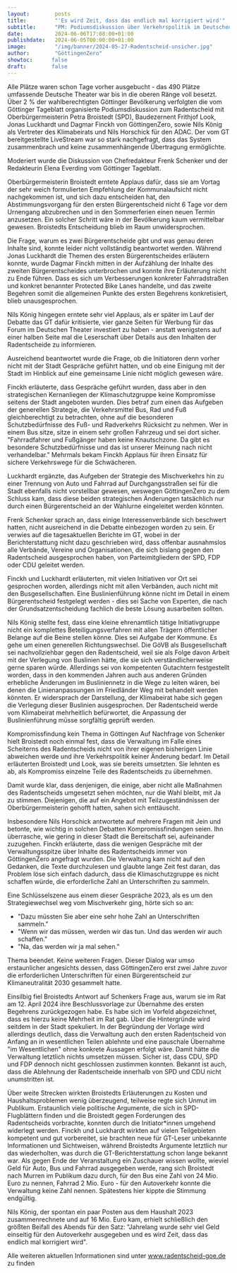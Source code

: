 ```yaml
---
layout:        posts
title:         "'Es wird Zeit, dass das endlich mal korrigiert wird'"
subtitle:      "PM: Podiumsdiskussion über Verkehrspolitik im Deutschen Theater"
date:          2024-06-06T17:08:00+01:00
publishdate:   2024-06-05T00:00:00+01:00
image:         "/img/banner/2024-05-27-Radentscheid-unsicher.jpg"
author:        "GöttingenZero"
showtoc:      false
draft:        false
---
```


Alle Plätze waren schon Tage vorher ausgebucht - das 490 Plätze umfassende Deutsche
Theater war bis in die oberen Ränge voll besetzt. Über 2 % der wahlberechtigten
Göttinger Bevölkerung verfolgten die vom Göttinger Tageblatt organisierte
Podiumsdiskussion zum Radentscheid mit Oberbürgermeisterin Petra Broistedt (SPD),
Baudezernent Frithjof Look, Jonas Luckhardt und Dagmar Finckh von GöttingenZero,
sowie Nils König als Vertreter des Klimabeirats und Nils Horschick für den ADAC. Der vom
GT bereitgestellte LiveStream war so stark nachgefragt, dass das System zusammenbrach
und keine zusammenhängende Übertragung ermöglichte.

Moderiert wurde die Diskussion von Chefredakteur Frenk Schenker und der Redakteurin
Elena Everding vom Göttinger Tageblatt.

Oberbürgermeisterin Broistedt erntete Applaus dafür, dass sie am Vortag der sehr weich
formulierten Empfehlung der Kommunalaufsicht nicht nachgekommen ist, und sich dazu
entscheiden hat, den Abstimmungsvorgang für den ersten Bürgerentscheid nicht 6 Tage
vor dem Urnengang abzubrechen und in den Sommerferien einen neuen Termin
anzusetzen. Ein solcher Schritt wäre in der Bevölkerung kaum vermittelbar gewesen.
Broistedts Entscheidung blieb im Raum unwidersprochen.

Die Frage, warum es zwei Bürgerentscheide gibt und was genau deren Inhalte sind,
konnte leider nicht vollständig beantwortet werden. Während Jonas Luckhardt die
Themen des ersten Bürgerentscheides erläutern konnte, wurde Dagmar Finckh mitten in
der Aufzählung der Inhalte des zweiten Bürgerentscheides unterbrochen und konnte ihre
Erläuterung nicht zu Ende führen. Dass es sich um Verbesserungen konkreter
Fahrradstraßen und konkret benannter Protected Bike Lanes handelte, und das zweite
Begehren somit die allgemeinen Punkte des ersten Begehrens konkretisiert, blieb
unausgesprochen.

Nils König hingegen erntete sehr viel Applaus, als er später im Lauf der Debatte das GT
dafür kritisierte, vier ganze Seiten für Werbung für das Forum im Deutschen Theater
investiert zu haben - anstatt wenigstens auf einer halben Seite mal die Leserschaft über
Details aus den Inhalten der Radentscheide zu informieren.

Ausreichend beantwortet wurde die Frage, ob die Initiatoren denn vorher nicht mit der
Stadt Gespräche geführt hatten, und ob eine Einigung mit der Stadt im Hinblick auf eine
gemeinsame Linie nicht möglich gewesen wäre.

Finckh erläuterte, dass Gespräche geführt wurden, dass aber in den strategischen
Kernanliegen der Klimaschutzgruppe keine Kompromisse seitens der Stadt angeboten
wurden. Dies betraf zum einen das Aufgeben der generellen Strategie, die Verkehrsmittel
Bus, Rad und Fuß gleichberechtigt zu betrachten, ohne auf die besonderen
Schutzbedürfnisse des Fuß- und Radverkehrs Rücksicht zu nehmen. Wer in einem Bus
sitze, sitze in einem sehr großen Fahrzeug und sei dort sicher. "Fahrradfahrer und
Fußgänger haben keine Knautschzone. Da gibt es besondere Schutzbedürfnisse und das
ist unserer Meinung nach nicht verhandelbar." Mehrmals bekam Finckh Applaus für ihren
Einsatz für sichere Verkehrswege für die Schwächeren.

Luckhardt ergänzte, das Aufgeben der Strategie des Mischverkehrs hin zu einer Trennung
von Auto und Fahrrad auf Durchgangsstraßen sei für die Stadt ebenfalls nicht vorstellbar
gewesen, weswegen GöttingenZero zu dem Schluss kam, dass diese beiden strategischen
Änderungen tatsächlich nur durch einen Bürgerentscheid an der Wahlurne eingeleitet
werden könnten.

Frenk Schenker sprach an, dass einige Interessenverbände sich beschwert hatten, nicht
ausreichend in die Debatte einbezogen worden zu sein. Er verwies auf die tagesaktuellen
Berichte im GT, wobei in der Berichterstattung nicht dazu geschrieben wird, dass offenbar
ausnahmslos alle Verbände, Vereine und Organisationen, die sich bislang gegen den
Radentscheid ausgesprochen haben, von Parteimitgliedern der SPD, FDP oder CDU
geleitet werden.

Finckh und Luckhardt erläuterten, mit vielen Initiativen vor Ort sei gesprochen worden,
allerdings nicht mit allen Verbänden, auch nicht mit den Busgesellschaften. Eine
Buslinienführung könne nicht im Detail in einem Bürgerentscheid festgelegt werden - dies
sei Sache von Experten, die nach der Grundsatzentscheidung fachlich die beste Lösung
ausarbeiten sollten.

Nils König stellte fest, dass eine kleine ehrenamtlich tätige Initiativgruppe nicht ein
komplettes Beteiligungsverfahren mit allen Trägern öffentlicher Belange auf die Beine
stellen könne. Dies sei Aufgabe der Kommune. Es gehe um einen generellen
Richtungswechsel. Die GöVB als Busgesellschaft sei nachvollziehbar gegen den
Radentscheid, weil sie als Folge davon Arbeit mit der Verlegung von Buslinien hätte, die
sie sich verständlicherweise gerne sparen würde. Allerdings sei von kompetenten
Gutachtern festgestellt worden, dass in den kommenden Jahren auch aus anderen
Gründen erhebliche Änderungen im Busliniennetz in die Wege zu leiten wären, bei denen
die Linienanpassungen im Friedländer Weg mit behandelt werden könnten. Er
widersprach der Darstellung, der Klimabeirat habe sich gegen die Verlegung dieser
Buslinien ausgesprochen. Der Radentscheid werde vom Klimabeirat mehrheitlich
befürwortet, die Anpassung der Buslinienführung müsse sorgfältig geprüft werden.

Kompromissfindung kein Thema in Göttingen
Auf Nachfrage von Schenker hielt Broistedt noch einmal fest, dass die Verwaltung im Falle
eines Scheiterns des Radentscheids nicht von ihrer eigenen bisherigen Linie abweichen
werde und ihre Verkehrspolitik keiner Änderung bedarf. Im Detail erläuterten Broistedt
und Look, was sie bereits umsetzten. Sie lehnten es ab, als Kompromiss einzelne Teile des
Radentscheids zu übernehmen.

Damit wurde klar, dass denjenigen, die einige, aber nicht alle Maßnahmen des
Radentscheids umgesetzt sehen möchten, nur die Wahl bleibt, mit Ja zu stimmen.
Diejenigen, die auf ein Angebot mit Teilzugeständnissen der Oberbürgermeisterin gehofft
hatten, sahen sich enttäuscht.

Insbesondere Nils Horschick antwortete auf mehrere Fragen mit Jein und betonte, wie
wichtig in solchen Debatten Kompromissfindungen seien. Ihn überrasche, wie gering in
dieser Stadt die Bereitschaft sei, aufeinander zuzugehen. Finckh erläuterte, dass die
wenigen Gespräche mit der Verwaltungsspitze über Inhalte des Radentscheids immer
von GöttingenZero angefragt wurden. Die Verwaltung kam nicht auf den Gedanken, die
Texte durchzulesen und glaubte lange Zeit fest daran, das Problem löse sich einfach
dadurch, dass die Klimaschutzgruppe es nicht schaffen würde, die erforderliche Zahl an
Unterschriften zu sammeln.

Eine Schlüsselszene aus einem dieser Gespräche 2023, als es um den Strategiewechsel
weg vom Mischverkehr ging, hörte sich so an:
- "Dazu müssten Sie aber eine sehr hohe Zahl an Unterschriften sammeln."
- "Wenn wir das müssen, werden wir das tun. Und das werden wir auch schaffen."
- "Na, das werden wir ja mal sehen."

Thema beendet. Keine weiteren Fragen. Dieser Dialog war umso erstaunlicher angesichts
dessen, dass GöttingenZero erst zwei Jahre zuvor die erforderlichen Unterschriften für
einen Bürgerentscheid zur Klimaneutralität 2030 gesammelt hatte.

Einsilbig fiel Broistedts Antwort auf Schenkers Frage aus, warum sie im Rat am 12. April
2024 ihre Beschlussvorlage zur Übernahme des ersten Begehrens zurückgezogen habe. Es
habe sich im Vorfeld abgezeichnet, dass es hierzu keine Mehrheit im Rat gab.
Über die Hintergründe wird seitdem in der Stadt spekuliert. In der Begründung der
Vorlage wird allerdings deutlich, dass die Verwaltung auch den ersten Radentscheid von
Anfang an in wesentlichen Teilen ablehnte und eine pauschale Übernahme "im
Wesentlichen" ohne konkrete Aussagen erfolgt wäre. Damit hätte die Verwaltung
letztlich nichts umsetzen müssen. Sicher ist, dass CDU, SPD und FDP dennoch nicht
geschlossen zustimmen konnten. Bekannt ist auch, dass die Ablehnung der
Radentscheide innerhalb von SPD und CDU nicht unumstritten ist.

Über weite Strecken wirkten Broistedts Erläuterungen zu Kosten und
Haushaltsproblemen wenig überzeugend, teilweise regte sich Unmut im Publikum.
Erstaunlich viele politische Argumente, die sich in SPD-Flugblättern finden und die
Broistedt gegen Forderungen des Radentscheids vorbrachte, konnten durch die
Initiator*innen umgehend widerlegt werden. Finckh und Luckhardt wirkten auf vielen
Teilgebieten kompetent und gut vorbereitet, sie brachten neue für GT-Leser unbekannte
Informationen und Sichtweisen, während Broistedts Argumente letztlich nur das
wiederholten, was durch die GT-Berichterstattung schon lange bekannt war. Als gegen
Ende der Veranstaltung ein Zuschauer wissen wollte, wieviel Geld für Auto, Bus und
Fahrrad ausgegeben werde, rang sich Broistedt nach Murren im Publikum dazu durch, für
den Bus eine Zahl von 24 Mio. Euro zu nennen, Fahrrad 2 Mio. Euro - für den Autoverkehr
konnte die Verwaltung keine Zahl nennen. Spätestens hier kippte die Stimmung
endgültig.

Nils König, der spontan ein paar Posten aus dem Haushalt 2023 zusammenrechnete und
auf 16 Mio. Euro kam, erhielt schließlich den größten Beifall des Abends für den Satz:
"Jahrelang wurde sehr viel Geld einseitig für den Autoverkehr ausgegeben und es wird
Zeit, dass das endlich mal korrigiert wird".

Alle weiteren aktuellen Informationen sind unter www.radentscheid-goe.de zu finden 

